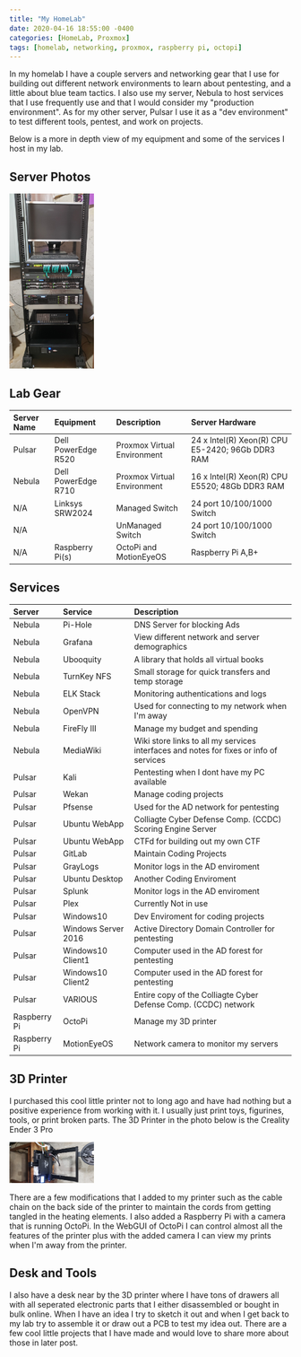 ```yaml
---
title: "My HomeLab"
date: 2020-04-16 18:55:00 -0400
categories: [HomeLab, Proxmox]
tags: [homelab, networking, proxmox, raspberry pi, octopi]
---
```

In my homelab I have a couple servers and networking gear that I use for building out different network environments to learn about pentesting, and a little about blue team tactics. I also use my server, Nebula to host services that I use frequently use and that I would consider my "production environment". As for my other server, Pulsar I use it as a "dev environment" to test different tools, pentest, and work on projects.

Below is a more in depth view of my equipment and some of the services I host in my lab.

## Server Photos

<img src="/assets/img/post/rotated-ServerRack.jpg" alt="Desktop View" style="width: 30%" >

## Lab Gear

|Server Name|Equipment|Description|Server Hardware
|:---|:--|:--|:--|
|Pulsar |Dell PowerEdge R520 | Proxmox Virtual Environment     | 24 x Intel(R) Xeon(R) CPU E5-2420; 96Gb DDR3 RAM 
|Nebula |Dell PowerEdge R710 | Proxmox Virtual Environment     | 16 x Intel(R) Xeon(R) CPU E5520; 48Gb DDR3 RAM  
| N/A   |Linksys SRW2024     | Managed Switch                  | 24 port 10/100/1000 Switch 
| N/A   |                    | UnManaged Switch                | 24 port 10/100/1000 Switch 
| N/A   |Raspberry Pi(s)     | OctoPi and MotionEyeOS          | Raspberry Pi A,B+

## Services 

|Server|Service|Description| 
|:---|:--|:---|
|Nebula       | Pi-Hole             | DNS Server for blocking Ads
|Nebula       | Grafana             | View different network and server demographics
|Nebula       | Ubooquity           | A library that holds all virtual books
|Nebula       | TurnKey NFS         | Small storage for quick transfers and temp storage
|Nebula       | ELK Stack           | Monitoring authentications and logs
|Nebula       | OpenVPN             | Used for connecting to my network when I'm away
|Nebula       | FireFly III         | Manage my budget and spending
|Nebula       | MediaWiki           | Wiki store links to all my services interfaces and notes for fixes or info of services
|Pulsar       | Kali                | Pentesting when I dont have my PC available
|Pulsar       | Wekan               | Manage coding projects
|Pulsar       | Pfsense             | Used for the AD network for pentesting
|Pulsar       | Ubuntu WebApp       | Colliagte Cyber Defense Comp. (CCDC) Scoring Engine Server
|Pulsar       | Ubuntu WebApp       | CTFd for building out my own CTF
|Pulsar       | GitLab              | Maintain Coding Projects
|Pulsar       | GrayLogs            | Monitor logs in the AD enviroment
|Pulsar       | Ubuntu Desktop      | Another Coding Enviroment
|Pulsar       | Splunk              | Monitor logs in the AD enviroment
|Pulsar       | Plex                | Currently Not in use
|Pulsar       | Windows10           | Dev Enviroment for coding projects
|Pulsar       | Windows Server 2016 | Active Directory Domain Controller for pentesting
|Pulsar       | Windows10 Client1   | Computer used in the AD forest for pentesting
|Pulsar       | Windows10 Client2   | Computer used in the AD forest for pentesting
|Pulsar       | VARIOUS             | Entire copy of the Colliagte Cyber Defense Comp. (CCDC) network
|Raspberry Pi | OctoPi              | Manage my 3D printer
|Raspberry Pi | MotionEyeOS         | Network camera to monitor my servers


## 3D Printer

I purchased this cool little printer not to long ago and have had nothing but a positive experience from working with it. I usually just print toys, figurines, tools, or print broken parts. The 3D Printer in the photo below is the Creality Ender 3 Pro

<img src="/assets/img/post/3D-Printer.jpg" alt="Desktop View" style="width: 30%" >

There are a few modifications that I added to my printer such as the cable chain on the back side of the printer to maintain the cords from getting tangled in the heating elements. I also added a Raspberry Pi with a camera that is running OctoPi. In the WebGUI of OctoPi I can control almost all the features of the printer plus with the added camera I can view my prints when I'm away from the printer. 

## Desk and Tools

I also have a desk near by the 3D printer where I have tons of drawers all with all seperated electronic parts that I either disassembled or bought in bulk online. When I have an idea I try to sketch it out and when I get back to my lab try to assemble it or draw out a PCB to test my idea out. There are a few cool little projects that I have made and would love to share more about those in later post.